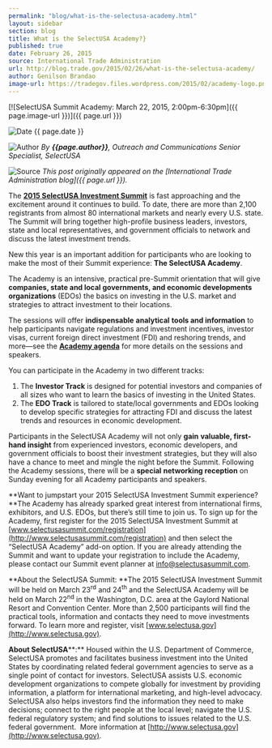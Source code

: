 ```yaml
---
permalink: "blog/what-is-the-selectusa-academy.html"
layout: sidebar
section: blog
title: What is the SelectUSA Academy?}
published: true
date: February 26, 2015
source: International Trade Administration
url: http://blog.trade.gov/2015/02/26/what-is-the-selectusa-academy/
author: Genilson Brandao
image-url: https://tradegov.files.wordpress.com/2015/02/academy-logo.png?w=300&h=78
---
```


<span class="imgright">[![SelectUSA Summit Academy: March 22, 2015, 2:00pm-6:30pm]({{ page.image-url }})]({{ page.url }})</span>

![Date](https://google.github.io/material-design-icons/action/svg/design/ic_event_24px.svg "Date") {{ page.date }}

![Author](https://google.github.io/material-design-icons/action/svg/design/ic_account_box_24px.svg "Author") _By **{{page.author}}**, Outreach and Communications Senior Specialist, SelectUSA_

![Source](https://google.github.io/material-design-icons/action/svg/design/ic_home_24px.svg "Source") _This post originally appeared on the [International Trade Administration blog]({{ page.url }})._

The [**2015 SelectUSA Investment Summit**](http://www.selectusasummit.com/) is fast approaching and the excitement around it continues to build. To date, there are more than 2,100 registrants from almost 80 international markets and nearly every U.S. state. The Summit will bring together high-profile business leaders, investors, state and local representatives, and government officials to network and discuss the latest investment trends.

New this year is an important addition for participants who are looking to make the most of their Summit experience: **The SelectUSA Academy**.

The Academy is an intensive, practical pre-Summit orientation that will give **companies, state and local governments, and economic developments organizations** (EDOs) the basics on investing in the U.S. market and strategies to attract investment to their locations.

The sessions will offer **indispensable** **analytical** **tools and information** to help participants navigate regulations and investment incentives, investor visas, current foreign direct investment (FDI) and reshoring trends, and more—see the [**Academy agenda**](http://www.selectusasummit.com/agenda) for more details on the sessions and speakers.

You can participate in the Academy in two different tracks:

1.  The **Investor Track** is designed for potential investors and companies of all sizes who want to learn the basics of investing in the United States.
2.  The **EDO Track** is tailored to state/local governments and EDOs looking to develop specific strategies for attracting FDI and discuss the latest trends and resources in economic development.

Participants in the SelectUSA Academy will not only **gain** **valuable, first-hand insight** from experienced investors, economic developers, and government officials to boost their investment strategies, but they will also have a chance to meet and mingle the night before the Summit. Following the Academy sessions, there will be a **special** **networking reception** on Sunday evening for all Academy participants and speakers.

**Want to jumpstart your 2015 SelectUSA Investment Summit experience? **The Academy has already sparked great interest from international firms, exhibitors, and U.S. EDOs, but there’s still time to join us. To sign up for the Academy, first register for the 2015 SelectUSA Investment Summit at [www.selectusasummit.com/registration](http://www.selectusasummit.com/registration) and then select the “SelectUSA Academy” add-on option. If you are already attending the Summit and want to update your registration to include the Academy, please contact our Summit event planner at [info@selectusasummit.com](mailto:info@selectusasummit.com).

**About the SelectUSA Summit: **The 2015 SelectUSA Investment Summit will be held on March 23<sup>rd</sup> and 24<sup>th</sup> and the SelectUSA Academy will be held on March 22<sup>nd</sup> in the Washington, D.C. area at the Gaylord National Resort and Convention Center. More than 2,500 participants will find the practical tools, information and contacts they need to move investments forward. To learn more and register, visit [www.selectusa.gov](http://www.selectusa.gov).

**About SelectUSA****:** Housed within the U.S. Department of Commerce, SelectUSA promotes and facilitates business investment into the United States by coordinating related federal government agencies to serve as a single point of contact for investors. SelectUSA assists U.S. economic development organizations to compete globally for investment by providing information, a platform for international marketing, and high-level advocacy. SelectUSA also helps investors find the information they need to make decisions; connect to the right people at the local level; navigate the U.S. federal regulatory system; and find solutions to issues related to the U.S. federal government.  More information at [http://www.selectusa.gov](http://www.selectusa.gov).
